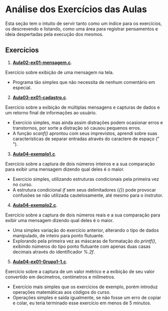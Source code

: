 # Análise dos Exercícios das Aulas

Esta seção tem o intuito de servir tanto como um índice para os exercícios, os descrevendo e listando, como uma área para registrar pensamentos e ideia despertadas pela execução dos mesmos.

## Exercícios

1. [**Aula02-ex01-mensagem.c**](Aula02-ex01-mensagem.c).

Exercício sobre exibição de uma mensagem na tela.
- Programa tão simples que não necessita de nenhum comentário em especial.

2. [**Aula03-ex01-cadastro.c**](Aula03-ex01-cadastro.c).

Exercício sobre a exibição de múltiplas mensagens e capturas de dados e um retorno final de informações ao usuário.
- Exercício simples, mas ainda assim distrações podem ocasionar erros e transtornos, por sorte a distração só causou pequenos erros.
- A função _scanf()_ aprontou com seus imprevistos, aprendi sobre suas características de separar entradas através do caractere de espaço (" ").

3. [**Aula04-exemplo1.c**](Aula04-exemplo1.c).

Exercício sobre a captura de dois números inteiros e a sua comparação para exibir uma mensagem dizendo qual deles é o maior.
- Exercício simples, utilizando estruturas condicionais pela primeira vez no curso.
- A estrutura condicional _if_ sem seus delimitadores (_{}_) pode provocar confusões se não utilizada cautelosamente, até mesmo para o instrutor.

4. [**Aula04-exemplo2.c**](Aula04-exemplo2.c).

Exercício sobre a captura de dois números reais e a sua comparação para exibir uma mensagem dizendo qual deles é o maior.
- Uma simples variação do exercício anterior, alterando o tipo de dados manipulado, de inteiro para ponto flutuante.
- Explorando pela primeira vez as máscaras de formatação do _printf()_, exibindo números do tipo ponto flutuante com apenas duas casas decimais através do identificador _%.2f_.

5. [**Aula04-ex01-Grupo1-1.c**](Aula04-ex01-Grupo1-1.c).

Exercício sobre a captura de um valor métrico e a exibição de seu valor convertido em decímetros, centímetros e milímetros.
- Exercício mais simples que os exercícios de exemplo, porém introduz operações matemáticas aos códigos do curso.
- Operações simples e saída igualmente, se não fosse um erro de copiar e colar, eu teria terminado esse exercício em menos de 5 minutos.